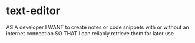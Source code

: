 # text-editor
AS A developer I WANT to create notes or code snippets with or without an internet connection SO THAT I can reliably retrieve them for later use
